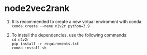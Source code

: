 # node2vec2rank

1. It is recommended to create a new virtual enviroment with conda: <br>
`conda create --name n2v2r python=3.9`

2. To install the dependencies, use the following commands: <br>
`cd n2v2r` <br>
 `pip install -r requirements.txt` <br>
 `conda_install.sh`
